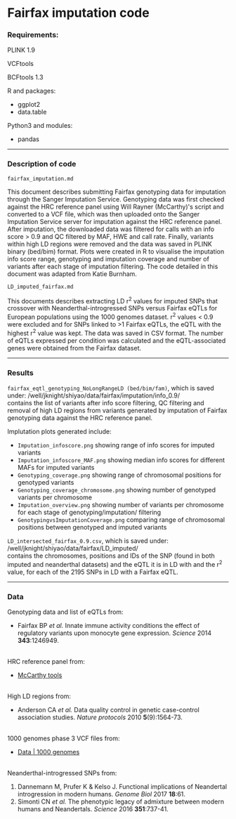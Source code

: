 # Fairfax imputation code

### Requirements:
PLINK 1.9

VCFtools

BCFtools 1.3

R and packages:
* ggplot2
* data.table

Python3 and modules:
* pandas

---

### Description of code

    fairfax_imputation.md
This document describes submitting Fairfax genotyping data for imputation through the Sanger Imputation Service. Genotyping data was first checked against the HRC reference panel using Will Rayner (McCarthy)'s script and converted to a VCF file, which was then uploaded onto the Sanger Imputation Service server for imputation against the HRC reference panel. After imputation, the downloaded data was filtered for calls with an info score > 0.9 and QC filtered by MAF, HWE and call rate. Finally, variants within high LD regions were removed and the data was saved in PLINK binary (bed/bim) format. Plots were created in R to visualise the imputation info score range, genotyping and imputation coverage and number of variants after each stage of imputation filtering. The code detailed in this document was adapted from Katie Burnham.

    LD_imputed_fairfax.md
This documents describes extracting LD r<sup>2</sup> values for imputed SNPs that crossover with Neanderthal-introgressed SNPs versus Fairfax eQTLs for European populations using the 1000 genomes dataset. r<sup>2</sup> values < 0.9 were excluded and for SNPs linked to >1 Fairfax eQTLs, the eQTL with the highest r<sup>2</sup> value was kept. The data was saved in CSV format. The number of eQTLs expressed per condition was calculated and the eQTL-associated genes were obtained from the Fairfax dataset.

---

### Results

`fairfax_eqtl_genotyping_NoLongRangeLD (bed/bim/fam)`, which is saved under: /well/jknight/shiyao/data/fairfax/imputation/info_0.9/  
contains the list of variants after info score filtering, QC filtering and removal of high LD regions from variants generated by imputation of Fairfax genotyping data against the HRC reference panel.

Implutation plots generated include:
* `Imputation_infoscore.png` showing range of info scores for imputed variants
* `Imputation_infoscore_MAF.png` showing median info scores for different MAFs for imputed variants
* `Genotyping_coverage.png` showing range of chromosomal positions for genotyped variants
* `Genotyping_coverage_chromosome.png` showing number of genotyped variants per chromosome
* `Imputation_overview.png` showing number of variants per chromosome for each stage of genotyping/imputation/ filtering
* `GenotypingvsImputationCoverage.png` comparing range of chromosomal positions between genotyped and imputed variants

`LD_intersected_fairfax_0.9.csv`, which is saved under: /well/jknight/shiyao/data/fairfax/LD_imputed/  
contains the chromosomes, positions and IDs of the SNP (found in both imputed and neanderthal datasets) and the eQTL it is in LD with and the r<sup>2</sup> value, for each of the 2195 SNPs in LD with a Fairfax eQTL.

---

### Data

Genotyping data and list of eQTLs from:
* Fairfax BP *et al.* Innate immune activity conditions the effect of regulatory variants upon monocyte gene expression. *Science* 2014 **343**:1246949.  
&nbsp;

HRC reference panel from:
* [McCarthy tools](https://www.well.ox.ac.uk/~wrayner/tools/index.html#Checking)  
&nbsp;

High LD regions from:
* Anderson CA *et al.* Data quality control in genetic case-control association studies. *Nature protocols* 2010 **5**(9):1564-73.  
&nbsp;

1000 genomes phase 3 VCF files from:
* [Data | 1000 genomes](https://www.internationalgenome.org/data/)  
&nbsp;

Neanderthal-introgressed SNPs from:
1. Dannemann M, Prufer K & Kelso J. Functional implications of Neandertal introgression in modern humans. *Genome Biol* 2017 **18**:61.
2. Simonti CN *et al.* The phenotypic legacy of admixture between modern humans and Neandertals. *Science* 2016 **351**:737-41.  
